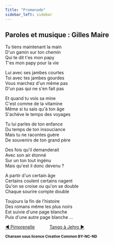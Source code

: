 ```yaml
---
Title: "Promenade"
sidebar_left: sidebar
---
```


##  Paroles et musique : Gilles Maire
Tu tiens maintenant la main  
D'un gamin sur ton chemin  
Qui te dit t'es mon papy  
T'es mon papy pour la vie  
  
Lui avec ses jambes courtes  
Toi avec tes jambes gourdes  
Vous marchez d'un même pas  
D'un pas qui ne s'en fait pas  
  
Et quand tu vois sa mine  
C'est comme de la vitamine  
Même si tu sais qu'à ton âge  
S'achève le temps des voyages  
  
Tu lui parles de ton enfance  
Du temps de ton insouciance  
Mais tu ne racontes guère  
De souvenirs de ton grand père  
  
Des fois qu'il demanderait  
Avec son air étonné  
Sur un ton tout ingénu  
Mais qu'est il donc devenu ?  
  
A partir d'un certain âge  
Certains coulent certains nagent  
Qu'on se croise ou qu'on se double  
Chaque sourire compte double  
  
Toujours la fin de l'histoire  
Des romans même les plus noirs  
Est suivie d'une page blanche  
Puis d'une autre page blanche ...  
  


[ ◀ Pimprenelle](../pimprenelle) ​ ​ ​ ​ ​ ​ ​ ​ ​ ​ ​ ​[Tango à Jehro ▶](../tango_à_jehro)


<b><sub>Chanson sous licence Creative Common BY-NC-ND</sub></b>

